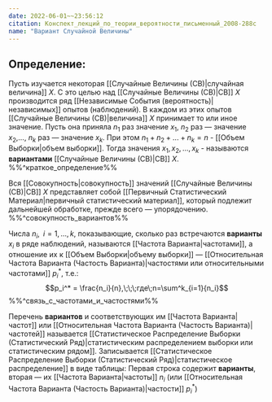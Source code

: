 ```yaml
---
date: 2022-06-01~~23:56:12
citation: Конспект_лекций_по_теории_вероятности_письменный_2008-288с
name: "Вариант Случайной Величины"
---
```

## Определение:
Пусть изучается некоторая [[Случайные Величины (СВ)|случайная величина]] $X$.
С это целью над [[Случайные Величины (СВ)|СВ]] $X$ производится ряд [[Независимые События (вероятность)|независимых]] опытов (наблюдений).
В каждом из этих опытов [[Случайные Величины (СВ)|величина]] $X$ принимает то или иное значение.
Пусть она приняла $n_1$ раз значение $x_1$, $n_2$ раз — значение $x_2$,..., $n_k$ раз — значение $x_k$.
При этом $n_1+n_2+...+n_k = n$ - [[Объем Выборки|объем выборки]].
Тогда значения $x_1,x_2,...,x_k$ - называются **вариантами** [[Случайные Величины (СВ)|СВ]] $X$.
%%^краткое_определение%%

Вся [[Совокупность|совокупность]] значений [[Случайные Величины (СВ)|СВ]] $X$ представляет собой [[Первичный Статистический Материал|первичный статистический материал]], который подлежит дальнейшей обработке, прежде всего — упорядочению. %%^совокупность_вариантов%%

Числа $n_i,\;\;i=1,...,k$, показывающие, сколько раз встречаются **варианты** $x_i$ в ряде наблюдений, называются [[Частота Варианта|частотами]], а отношение их к [[Объем Выборки|объему выборки]] — [[Относительная Частота Варианта (Частость Варианта)|частостями или относительными частотами]] $p^*_i$, т.е.:
$$p_i^* = \frac{n_i}{n},\;\;\;где\;n=\sum^k_{i=1}{n_i}$$
%%^связь_с_частотами_и_частостями%%

Перечень **вариантов** и соответствующих им [[Частота Варианта|частот]] или [[Относительная Частота Варианта (Частость Варианта)|частотей]] называется [[Статистическое Распределение Выборки (Статистический Ряд)|статистическим распределением выборки или статистическим рядом]].
Записывается [[Статистическое Распределение Выборки (Статистический Ряд)|статистическое распределение]] в виде таблицы:
Первая строка содержит **варианты**, вторая — их [[Частота Варианта|частоты]] $n_i$ (или [[Относительная Частота Варианта (Частость Варианта)|частости]] $p^*_i$)